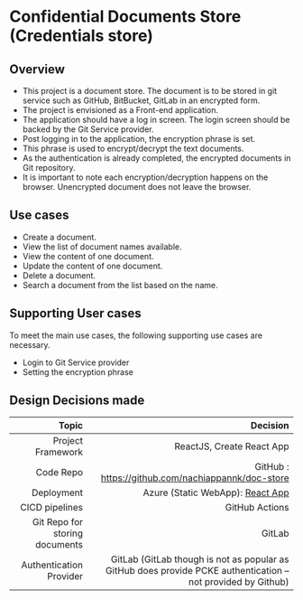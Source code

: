 # Confidential Documents Store (Credentials store)

## Overview
 - This project is a document store. The document is to be stored in git service such as GitHub, BitBucket, GitLab in an encrypted form.
 - The project is envisioned as a Front-end application.
 - The application should have a log in screen. The login screen should be backed by the Git Service provider.
 - Post logging in to the application, the encryption phrase is set.
 - This phrase is used to encrypt/decrypt the text documents.
 - As the authentication is already completed, the encrypted documents in Git repository.
 - It is important to note each encryption/decryption happens on the browser. Unencrypted document does not leave the browser.
 
## Use cases
 - Create a document.
 - View the list of document names available.
 - View the content of one document.
 - Update the content of one document.
 - Delete a document.
 - Search a document from the list based on the name.

## Supporting User cases
To meet the main use cases, the following supporting use cases are necessary.
 - Login to Git Service provider
 - Setting the encryption phrase

## Design Decisions made
| Topic | Decision |
| --------:| --------: |
|Project Framework | ReactJS, Create React App |
|Code Repo | GitHub : https://github.com/nachiappannk/doc-store |
|Deployment | Azure (Static WebApp): [React App](https://wonderful-desert-0c742fe00.3.azurestaticapps.net/) |
|CICD pipelines | GitHub Actions |
|Git Repo for storing documents| GitLab |
|Authentication Provider| GitLab (GitLab though is not as popular as GitHub does provide PCKE authentication – not provided by Github) |

